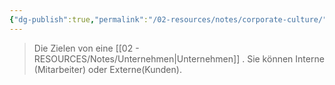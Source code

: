 ```yaml
---
{"dg-publish":true,"permalink":"/02-resources/notes/corporate-culture/","tags":["GFN/LF08"],"noteIcon":"","updated":"2024-08-16T18:34:20.000+02:00"}
---
```


> Die Zielen von eine [[02 - RESOURCES/Notes/Unternehmen\|Unternehmen]] .
> Sie können Interne (Mitarbeiter) oder Externe(Kunden).

